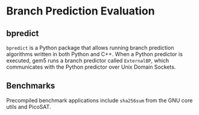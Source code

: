 # Branch Prediction Evaluation

## bpredict

`bpredict` is a Python package that allows running branch prediction algorithms
written in both Python and C++. When a Python predictor is executed, gem5 runs
a branch predictor called `ExternalBP`, which communicates with the Python
predictor over Unix Domain Sockets.

## Benchmarks

Precompiled benchmark applications include `sha256sum` from the GNU core utils
and PicoSAT.

